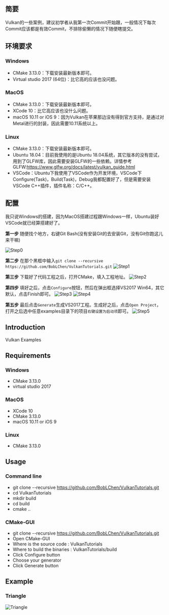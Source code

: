 ## 简要
Vulkan的一些案例，建议初学者从我第一次Commit开始跟，一般情况下每次Commit应该都是有效Commit，不排除偷懒的情况下随便瞎提交。

## 环境要求
### Windows
- CMake 3.13.0：下载安装最新版本即可。
- Virtual studio 2017 (64位)：比它高的应该也没问题。

### MacOS
- CMake 3.13.0：下载安装最新版本即可。
- XCode 10：比它高应该也没什么问题。
- macOS 10.11 or iOS 9：因为Vulkan在苹果那边没有得到官方支持，是通过对Metal进行的封装，因此需要10.11系统以上。

### Linux
- CMake 3.13.0：下载安装最新版本即可。
- Ubuntu 18.04：目前我使用的是Ubuntu 18.04系统，其它版本的没有尝试，用到了GLFW库，因此需要安装GLFW的一些依赖。详情参考GLFW:https://www.glfw.org/docs/latest/vulkan_guide.html
- VSCode：Ubuntu下我使用了VSCode作为开发环境，VSCode下Configure(Task)，Build(Task)，Debug我都配置好了，但是需要安装VSCode C++插件，插件名称：C/C++。

## 配置
我只说Windows的搭建，因为MacOS搭建过程跟Windows一样，Ubuntu装好VSCode就已经算搭建好了。

**第一步**
随便找个地方，右键Git Bash(没有安装Git的去安装Git，没有Git你跑这儿来干嘛)

![Step0](https://raw.githubusercontent.com/BobLChen/VulkanTutorials/master/examples/assets/0.png)

**第二步**
在那个黑框中输入```git clone --recursive https://github.com/BobLChen/VulkanTutorials.git```
![Step1](https://raw.githubusercontent.com/BobLChen/VulkanTutorials/master/examples/assets/2.png)

**第三步**
下载好了代码工程之后，打开CMake，填入工程地址。
![Step2](https://raw.githubusercontent.com/BobLChen/VulkanTutorials/master/examples/assets/3.png)

**第四步**
填好之后，点击```Configure```按钮，然后在弹出框选择VS2017 Win64，其它默认，点击Finish即可。
![Step3](https://raw.githubusercontent.com/BobLChen/VulkanTutorials/master/examples/assets/4.png)
![Step4](https://raw.githubusercontent.com/BobLChen/VulkanTutorials/master/examples/assets/5.png)

**第五步**
最后点击```Generate```生成VS2017工程。生成好之后，点击```Open Project```，打开之后选中任意examples目录下的项目```右键设置为启动项```即可。
![Step5](https://raw.githubusercontent.com/BobLChen/VulkanTutorials/master/examples/assets/6.png)

## Introduction
Vulkan Examples 

## Requirements
### Windows
- CMake 3.13.0
- virtual studio 2017

### MacOS
- XCode 10
- CMake 3.13.0
- macOS 10.11 or iOS 9

### Linux
- CMake 3.13.0

## Usage
### Command line
- git clone --recursive https://github.com/BobLChen/VulkanTutorials.git
- cd VulkanTutorials
- mkdir build
- cd build
- cmake ..

### CMake-GUI
- git clone --recursive https://github.com/BobLChen/VulkanTutorials.git
- Open CMake-GUI
- Where is the source code : VulkanTutorials
- Where to build the binaries : VulkanTutorials/build
- Click Configure button
- Choose your generator
- Click Generate button

## Example

### Triangle
![Triangle](https://raw.githubusercontent.com/BobLChen/VulkanTutorials/master/examples/2_Triangle/triangle.jpg)
